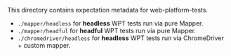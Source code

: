 This directory contains expectation metadata for web-platform-tests.

- `./mapper/headless` for **headless** WPT tests run via pure Mapper.
- `./mapper/headful` for **headful** WPT tests run via pure Mapper.
- `./chromedriver/headless` for **headless** WPT tests run via ChromeDriver + custom mapper.
